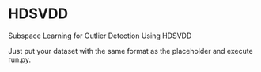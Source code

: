 # HDSVDD
Subspace Learning for Outlier Detection Using HDSVDD

Just put your dataset with the same format as the placeholder and execute run.py.
